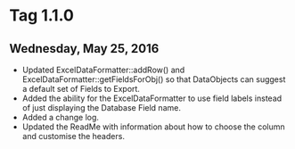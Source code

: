 # Tag 1.1.0

## Wednesday, May 25, 2016
* Updated ExcelDataFormatter::addRow() and ExcelDataFormatter::getFieldsForObj() so that DataObjects can suggest a default set of Fields to Export.
* Added the ability for the ExcelDataFormatter to use field labels instead of just displaying the Database Field name.
* Added a change log.
* Updated the ReadMe with information about how to choose the column and customise the headers.

